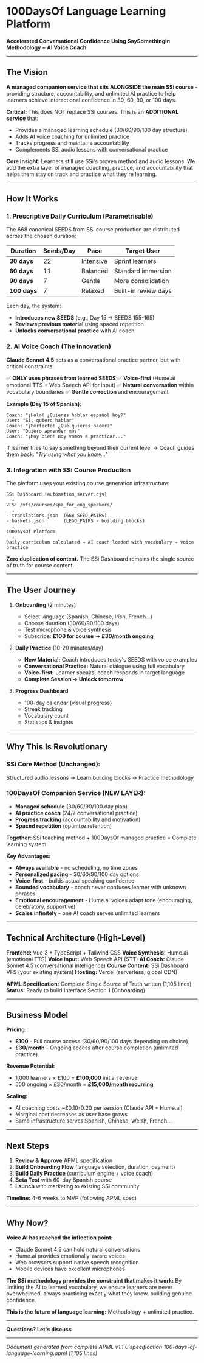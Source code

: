 # 100DaysOf Language Learning Platform
**Accelerated Conversational Confidence Using SaySomethingIn Methodology + AI Voice Coach**

---

## The Vision

**A managed companion service that sits ALONGSIDE the main SSi course** - providing structure, accountability, and unlimited AI practice to help learners achieve interactional confidence in 30, 60, 90, or 100 days.

**Critical:** This does NOT replace SSi courses. This is an **ADDITIONAL service** that:
- Provides a managed learning schedule (30/60/90/100 day structure)
- Adds AI voice coaching for unlimited practice
- Tracks progress and maintains accountability
- Complements SSi audio lessons with conversational practice

**Core Insight:** Learners still use SSi's proven method and audio lessons. We add the extra layer of managed coaching, practice, and accountability that helps them stay on track and practice what they're learning.

---

## How It Works

### 1. **Prescriptive Daily Curriculum** (Parametrisable)

The 668 canonical SEEDS from SSi course production are distributed across the chosen duration:

| Duration | Seeds/Day | Pace | Target User |
|----------|-----------|------|-------------|
| **30 days** | 22 | Intensive | Sprint learners |
| **60 days** | 11 | Balanced | Standard immersion |
| **90 days** | 7 | Gentle | More consolidation |
| **100 days** | 7 | Relaxed | Built-in review days |

Each day, the system:
- **Introduces new SEEDS** (e.g., Day 15 → SEEDS 155-165)
- **Reviews previous material** using spaced repetition
- **Unlocks conversational practice** with AI coach

### 2. **AI Voice Coach** (The Innovation)

**Claude Sonnet 4.5** acts as a conversational practice partner, but with critical constraints:

✅ **ONLY uses phrases from learned SEEDS**
✅ **Voice-first** (Hume.ai emotional TTS + Web Speech API for input)
✅ **Natural conversation** within vocabulary boundaries
✅ **Gentle correction** and encouragement

**Example (Day 15 of Spanish):**
```
Coach: "¡Hola! ¿Quieres hablar español hoy?"
User: "Sí, quiero hablar"
Coach: "¡Perfecto! ¿Qué quieres hacer?"
User: "Quiero aprender más"
Coach: "¡Muy bien! Hoy vamos a practicar..."
```

If learner tries to say something beyond their current level → Coach guides them back: *"Try using what you know..."*

### 3. **Integration with SSi Course Production**

The platform uses your existing course generation infrastructure:

```
SSi Dashboard (automation_server.cjs)
  ↓
VFS: /vfs/courses/spa_for_eng_speakers/
  ↓
- translations.json  (668 SEED_PAIRS)
- baskets.json       (LEGO_PAIRS - building blocks)
  ↓
100DaysOf Platform
  ↓
Daily curriculum calculated → AI coach loaded with vocabulary → Voice practice
```

**Zero duplication of content.** The SSi Dashboard remains the single source of truth for course content.

---

## The User Journey

1. **Onboarding** (2 minutes)
   - Select language (Spanish, Chinese, Irish, French...)
   - Choose duration (30/60/90/100 days)
   - Test microphone & voice synthesis
   - Subscribe: **£100 for course** → **£30/month ongoing**

2. **Daily Practice** (10-20 minutes/day)
   - **New Material:** Coach introduces today's SEEDS with voice examples
   - **Conversational Practice:** Natural dialogue using full vocabulary
   - **Voice-first:** Learner speaks, coach responds in target language
   - **Complete Session → Unlock tomorrow**

3. **Progress Dashboard**
   - 100-day calendar (visual progress)
   - Streak tracking
   - Vocabulary count
   - Statistics & insights

---

## Why This Is Revolutionary

### **SSi Core Method (Unchanged):**
Structured audio lessons → Learn building blocks → Practice methodology

### **100DaysOf Companion Service (NEW LAYER):**
- **Managed schedule** (30/60/90/100 day plan)
- **AI practice coach** (24/7 conversational practice)
- **Progress tracking** (accountability and motivation)
- **Spaced repetition** (optimize retention)

**Together:** SSi teaching method + 100DaysOf managed practice = Complete learning system

**Key Advantages:**
- **Always available** - no scheduling, no time zones
- **Personalized pacing** - 30/60/90/100 day options
- **Voice-first** - builds actual speaking confidence
- **Bounded vocabulary** - coach never confuses learner with unknown phrases
- **Emotional encouragement** - Hume.ai voices adapt tone (encouraging, celebratory, supportive)
- **Scales infinitely** - one AI coach serves unlimited learners

---

## Technical Architecture (High-Level)

**Frontend:** Vue 3 + TypeScript + Tailwind CSS
**Voice Synthesis:** Hume.ai (emotional TTS)
**Voice Input:** Web Speech API (STT)
**AI Coach:** Claude Sonnet 4.5 (conversational intelligence)
**Course Content:** SSi Dashboard VFS (your existing system)
**Hosting:** Vercel (serverless, global CDN)

**APML Specification:** Complete Single Source of Truth written (1,105 lines)
**Status:** Ready to build Interface Section 1 (Onboarding)

---

## Business Model

**Pricing:**
- **£100** - Full course access (30/60/90/100 days depending on choice)
- **£30/month** - Ongoing access after course completion (unlimited practice)

**Revenue Potential:**
- 1,000 learners × £100 = **£100,000** initial revenue
- 500 ongoing × £30/month = **£15,000/month recurring**

**Scaling:**
- AI coaching costs ~£0.10-0.20 per session (Claude API + Hume.ai)
- Marginal cost decreases as user base grows
- Same infrastructure serves Spanish, Chinese, Welsh, French...

---

## Next Steps

1. **Review & Approve** APML specification
2. **Build Onboarding Flow** (language selection, duration, payment)
3. **Build Daily Practice** (curriculum engine + voice coach)
4. **Beta Test** with 60-day Spanish course
5. **Launch** with marketing to existing SSi community

**Timeline:** 4-6 weeks to MVP (following APML spec)

---

## Why Now?

**Voice AI has reached the inflection point:**
- Claude Sonnet 4.5 can hold natural conversations
- Hume.ai provides emotionally-aware voices
- Web browsers support native speech recognition
- Mobile devices have excellent microphones

**The SSi methodology provides the constraint that makes it work:**
By limiting the AI to learned vocabulary, we ensure learners are never overwhelmed, always practicing exactly what they know, building genuine confidence.

**This is the future of language learning:** Methodology + unlimited practice.

---

**Questions? Let's discuss.**

---
*Document generated from complete APML v1.1.0 specification*
*100-days-of-language-learning.apml (1,105 lines)*
